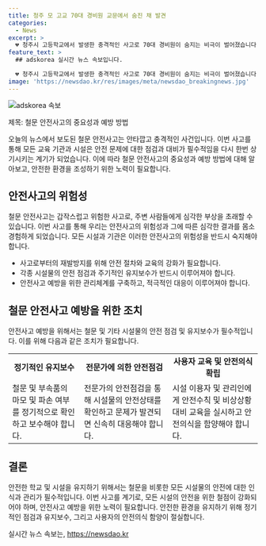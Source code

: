```yaml
---
title: 청주 모 고교 70대 경비원 교문에서 숨진 채 발견
categories:
  - News
excerpt: >
  💔 청주시 고등학교에서 발생한 충격적인 사고로 70대 경비원이 숨지는 비극이 벌어졌습니다. 등교를 앞둔 시간, 철문이 갑자기 무너져 경비원을 덮친 사고로, 경찰은 정확한 사고 경위를 조사 중입니다. 사람들의 안전에 대한 우려가 높아지고 있습니다.
feature_text: >
  ## adskorea 실시간 뉴스 속보입니다.

  💔 청주시 고등학교에서 발생한 충격적인 사고로 70대 경비원이 숨지는 비극이 벌어졌습니다. 등교를 앞둔 시간, 철문이 갑자기 무너져 경비원을 덮친 사고로, 경찰은 정확한 사고 경위를 조사 중입니다. 사람들의 안전에 대한 우려가 높아지고 있습니다.
image: 'https://newsdao.kr/res/images/meta/newsdao_breakingnews.jpg'
---
```


<p><img src="https://newsdao.kr/res/images/meta/newsdao_breakingnews.jpg" alt="adskorea 속보" /></p>

<p>제목: 철문 안전사고의 중요성과 예방 방법</p>

<p>오늘의 뉴스에서 보도된 철문 안전사고는 안타깝고 충격적인 사건입니다. 이번 사고를 통해 모든 교육 기관과 시설은 안전 문제에 대한 점검과 대비가 필수적임을 다시 한번 상기시키는 계기가 되었습니다. 이에 따라 철문 안전사고의 중요성과 예방 방법에 대해 알아보고, 안전한 환경을 조성하기 위한 노력이 필요합니다. </p>

<h2 data-ke-size="size26">안전사고의 위험성</h2>

<p data-ke-size="size16">철문 안전사고는 갑작스럽고 위험한 사고로, 주변 사람들에게 심각한 부상을 초래할 수 있습니다. 이번 사고를 통해 우리는 안전사고의 위험성과 그에 따른 심각한 결과를 몸소 경험하게 되었습니다. 모든 시설과 기관은 이러한 안전사고의 위험성을 반드시 숙지해야 합니다. </p>

<ul>
  <li>사고로부터의 재발방지를 위해 안전 절차와 교육의 강화가 필요합니다.</li>
  <li>각종 시설물의 안전 점검과 주기적인 유지보수가 반드시 이루어져야 합니다.</li>
  <li>안전사고 예방을 위한 관리체계를 구축하고, 적극적인 대응이 이루어져야 합니다.</li>
</ul>

<h2 data-ke-size="size26">철문 안전사고 예방을 위한 조치</h2>

<p data-ke-size="size16">안전사고 예방을 위해서는 철문 및 기타 시설물의 안전 점검 및 유지보수가 필수적입니다. 이를 위해 다음과 같은 조치가 필요합니다.</p>

<table>
  <tr>
    <td style="text-align: center; height: 17px;"><b>정기적인 유지보수</b></td>
    <td style="text-align: center; height: 17px;"><b>전문가에 의한 안전점검</b></td>
    <td style="text-align: center; height: 17px;"><b>사용자 교육 및 안전의식 확립</b></td>
  </tr>
  <tr>
    <td>철문 및 부속품의 마모 및 파손 여부를 정기적으로 확인하고 보수해야 합니다.</td>
    <td>전문가의 안전점검을 통해 시설물의 안전상태를 확인하고 문제가 발견되면 신속히 대응해야 합니다.</td>
    <td>시설 이용자 및 관리인에게 안전수칙 및 비상상황 대비 교육을 실시하고 안전의식을 함양해야 합니다.</td>
  </tr>
</table>

<h2 data-ke-size="size26">결론</h2>

<p data-ke-size="size16">안전한 학교 및 시설을 유지하기 위해서는 철문을 비롯한 모든 시설물의 안전에 대한 인식과 관리가 필수적입니다. 이번 사고를 계기로, 모든 시설의 안전을 위한 철점이 강화되어야 하며, 안전사고 예방을 위한 노력이 필요합니다. 안전한 환경을 유지하기 위해 정기적인 점검과 유지보수, 그리고 사용자의 안전의식 함양이 절실합니다.</p>
실시간 뉴스 속보는, <a href="https://newsdao.kr" rel="dofollow">https://newsdao.kr</a>


